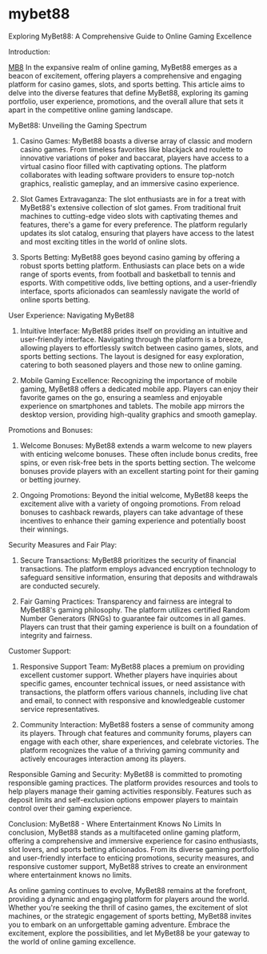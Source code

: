 # mybet88
Exploring MyBet88: A Comprehensive Guide to Online Gaming Excellence

Introduction:

<a href="https://mb8my.io/">MB8</a> In the expansive realm of online gaming, MyBet88 emerges as a beacon of excitement, offering players a comprehensive and engaging platform for casino games, slots, and sports betting. This article aims to delve into the diverse features that define MyBet88, exploring its gaming portfolio, user experience, promotions, and the overall allure that sets it apart in the competitive online gaming landscape.

MyBet88: Unveiling the Gaming Spectrum
1. Casino Games:
MyBet88 boasts a diverse array of classic and modern casino games. From timeless favorites like blackjack and roulette to innovative variations of poker and baccarat, players have access to a virtual casino floor filled with captivating options. The platform collaborates with leading software providers to ensure top-notch graphics, realistic gameplay, and an immersive casino experience.

2. Slot Games Extravaganza:
The slot enthusiasts are in for a treat with MyBet88's extensive collection of slot games. From traditional fruit machines to cutting-edge video slots with captivating themes and features, there's a game for every preference. The platform regularly updates its slot catalog, ensuring that players have access to the latest and most exciting titles in the world of online slots.

3. Sports Betting:
MyBet88 goes beyond casino gaming by offering a robust sports betting platform. Enthusiasts can place bets on a wide range of sports events, from football and basketball to tennis and esports. With competitive odds, live betting options, and a user-friendly interface, sports aficionados can seamlessly navigate the world of online sports betting.

User Experience: Navigating MyBet88
1. Intuitive Interface:
MyBet88 prides itself on providing an intuitive and user-friendly interface. Navigating through the platform is a breeze, allowing players to effortlessly switch between casino games, slots, and sports betting sections. The layout is designed for easy exploration, catering to both seasoned players and those new to online gaming.

2. Mobile Gaming Excellence:
Recognizing the importance of mobile gaming, MyBet88 offers a dedicated mobile app. Players can enjoy their favorite games on the go, ensuring a seamless and enjoyable experience on smartphones and tablets. The mobile app mirrors the desktop version, providing high-quality graphics and smooth gameplay.

Promotions and Bonuses:
1. Welcome Bonuses:
MyBet88 extends a warm welcome to new players with enticing welcome bonuses. These often include bonus credits, free spins, or even risk-free bets in the sports betting section. The welcome bonuses provide players with an excellent starting point for their gaming or betting journey.

2. Ongoing Promotions:
Beyond the initial welcome, MyBet88 keeps the excitement alive with a variety of ongoing promotions. From reload bonuses to cashback rewards, players can take advantage of these incentives to enhance their gaming experience and potentially boost their winnings.

Security Measures and Fair Play:
1. Secure Transactions:
MyBet88 prioritizes the security of financial transactions. The platform employs advanced encryption technology to safeguard sensitive information, ensuring that deposits and withdrawals are conducted securely.

2. Fair Gaming Practices:
Transparency and fairness are integral to MyBet88's gaming philosophy. The platform utilizes certified Random Number Generators (RNGs) to guarantee fair outcomes in all games. Players can trust that their gaming experience is built on a foundation of integrity and fairness.

Customer Support:
1. Responsive Support Team:
MyBet88 places a premium on providing excellent customer support. Whether players have inquiries about specific games, encounter technical issues, or need assistance with transactions, the platform offers various channels, including live chat and email, to connect with responsive and knowledgeable customer service representatives.

2. Community Interaction:
MyBet88 fosters a sense of community among its players. Through chat features and community forums, players can engage with each other, share experiences, and celebrate victories. The platform recognizes the value of a thriving gaming community and actively encourages interaction among its players.

Responsible Gaming and Security:
MyBet88 is committed to promoting responsible gaming practices. The platform provides resources and tools to help players manage their gaming activities responsibly. Features such as deposit limits and self-exclusion options empower players to maintain control over their gaming experience.

Conclusion: MyBet88 - Where Entertainment Knows No Limits
In conclusion, MyBet88 stands as a multifaceted online gaming platform, offering a comprehensive and immersive experience for casino enthusiasts, slot lovers, and sports betting aficionados. From its diverse gaming portfolio and user-friendly interface to enticing promotions, security measures, and responsive customer support, MyBet88 strives to create an environment where entertainment knows no limits.

As online gaming continues to evolve, MyBet88 remains at the forefront, providing a dynamic and engaging platform for players around the world. Whether you're seeking the thrill of casino games, the excitement of slot machines, or the strategic engagement of sports betting, MyBet88 invites you to embark on an unforgettable gaming adventure. Embrace the excitement, explore the possibilities, and let MyBet88 be your gateway to the world of online gaming excellence.
